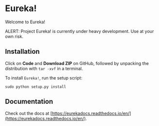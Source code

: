 # Eureka!

Welcome to Eureka!

ALERT: Project Eureka! is currently under heavy development. Use at your own risk.

## Installation

Click on **Code** and **Download ZIP** on GitHub, followed by unpacking the distribution with ``tar -xvf`` in a terminal.

To install ``Eureka!``, run the setup script:

``sudo python setup.py install``

## Documentation

Check out the docs at [https://eurekadocs.readthedocs.io/en/](https://eurekadocs.readthedocs.io/en/).


